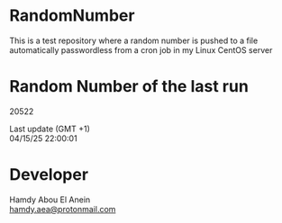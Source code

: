# RandomNumber    
This is a test repository where a random number is pushed to a file automatically passwordless from a cron job in my Linux CentOS server    
# Random Number of the last run   
20522
      
Last update (GMT +1)    
04/15/25 22:00:01
# Developer    
Hamdy Abou El Anein   
hamdy.aea@protonmail.com
